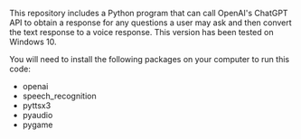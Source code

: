This repository includes a Python program that can call OpenAI's ChatGPT API to obtain a response for any questions a user may ask and then convert the text response to a voice response. This version has been tested on Windows 10. 

You will need to install the following packages on your computer to run this code: 

* openai   
* speech_recognition   
* pyttsx3   
* pyaudio   
* pygame   
